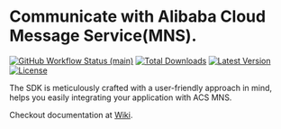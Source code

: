 # Communicate with Alibaba Cloud Message Service(MNS).

[![GitHub Workflow Status (main)](https://img.shields.io/github/actions/workflow/status/dew-serverless/mns-php/test.yml)](https://github.com/dew-serverless/mns-php/actions)
[![Total Downloads](https://img.shields.io/packagist/dt/dew-serverless/mns)](https://github.com/dew-serverless/mns-php)
[![Latest Version](https://img.shields.io/packagist/v/dew-serverless/mns)](https://github.com/dew-serverless/mns-php)
[![License](https://img.shields.io/packagist/l/dew-serverless/mns)](https://github.com/dew-serverless/mns-php)

The SDK is meticulously crafted with a user-friendly approach in mind, helps you easily integrating your application with ACS MNS.

Checkout documentation at [Wiki](https://github.com/dew-serverless/mns-php/wiki).
